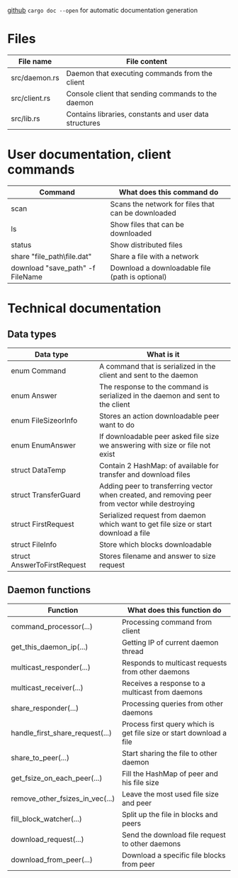 [github](https://github.com/Neuroborus/p2p_file_sharing)
`cargo doc --open` for automatic documentation generation

Files
=======================================
File name           | File content
--------------------|----------------------
src/daemon.rs       | Daemon that executing commands from the client
src/client.rs       | Console client that sending commands to the daemon
src/lib.rs          | Contains libraries, constants and user data structures


User documentation, client commands
=======================================
Command                         | What does this command do
--------------------------------|----------------------
scan                            | Scans the network for files that can be downloaded
ls                              | Show files that can be downloaded
status                          | Show distributed files
share "file_path\file.dat"      | Share a file with a network
download "save_path" -f FileName| Download a downloadable file (path is optional)


Technical documentation
=======================================

Data types
---------------------------------------
Data type                       | What is it
--------------------------------|----------------------
enum Command                    | A command that is serialized in the client and sent to the daemon
enum Answer                     | The response to the command is serialized in the daemon and sent to the client
enum FileSizeorInfo             | Stores an action downloadable peer want to do
enum EnumAnswer                 | If downloadable peer asked file size we answering with size or file not exist
struct DataTemp                 | Contain 2 HashMap: of available for transfer and download files
struct TransferGuard            | Adding peer to transferring vector when created, and removing peer from vector while destroying
struct FirstRequest             | Serialized request from daemon which want to get file size or start download a file
struct FileInfo                 | Store which blocks downloadable
struct AnswerToFirstRequest     | Stores filename and answer to size request


Daemon functions
---------------------------------------
Function                        | What does this function do
--------------------------------|----------------------
command_processor(...)          | Processing command from client
get_this_daemon_ip(...)         | Getting IP of current daemon thread
multicast_responder(...)        | Responds to multicast requests from other daemons
multicast_receiver(...)         | Receives a response to a multicast from daemons
share_responder(...)            | Processing queries from other daemons
handle_first_share_request(...) | Process first query which is get file size or start download a file
share_to_peer(...)              | Start sharing the file to other daemon
get_fsize_on_each_peer(...)     | Fill the HashMap of peer and his file size
remove_other_fsizes_in_vec(...) | Leave the most used file size and peer
fill_block_watcher(...)         | Split up the file in blocks and peers
download_request(...)           | Send the download file request to other daemons
download_from_peer(...)         | Download a specific file blocks from peer
